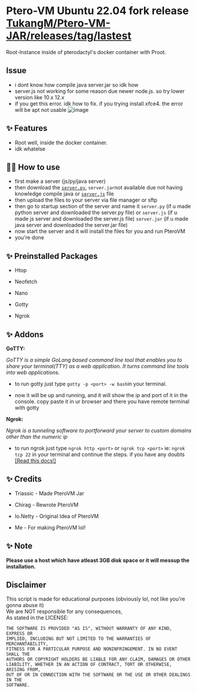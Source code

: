 # Ptero-VM Ubuntu 22.04 fork release [TukangM/Ptero-VM-JAR/releases/tag/lastest](https://github.com/TukangM/Ptero-VM-JAR/releases/tag/lastest)

Root-Instance inside of pterodactyl's docker container with Proot.

## Issue
 - i dont know how compile java server.jar so idk how
 - server.js not working for some reason due newer node.js. so try lower version like 10.x 12.x 
 - if you get this error. idk how to fix. if you trying install xfce4. the error will be apt not usable
![image](https://github.com/TukangM/Ptero-vm/assets/91467886/b293d4bf-2156-4540-8c0f-2ed24d71b081)


## ✨ Features

- Root well, inside the docker container.
- idk whatelse

## 💁‍♀️ How to use

- first make a server (js/py/java server)
- then download the [`server.py`](https://raw.githubusercontent.com/TukangM/Ptero-vm/main/server.py), `server.jar`not available due not having knowledge compile java or [`server.js`](https://raw.githubusercontent.com/afnan007a/Ptero-vm/main/server.js) file  
- then upload the files to your server via file manager or sftp
- then go to startup section of the server and name it `server.py` (if u made python server and downloaded the server.py file) or `server.js` (if u made js server and downloaded the server.js file)  `server.jar` (if u made java server and downloaded the server.jar file)
- now start the server and it will install the files for you and run PteroVM
- you're done

## ✨ Preinstalled Packages

- Htop

- Neofetch

- Nano

- Gotty

- Ngrok


## ✨ Addons

 __GoTTY:__
 
 _GoTTY is a simple GoLang based command line tool that enables you to share your terminal(TTY) as a web application. It turns command line tools into web applications._

- to run gotty just type `gotty -p <port> -w bash`in your terminal.

- now it will be up and running, and it will show the ip and port of it in the console. copy paste it in ur browser and there you have remote terminal with gotty

__Ngrok:__
 
 _Ngrok is a tunneling software to portforward your server  to custom domains other than the numeric ip_

- to run ngrok just type `ngrok http <port>` or `ngrok tcp <port>` ie: `ngrok tcp 22`  in your terminal and continue the steps. if you have any doubts [[Read this docs!]](https://ngrok.com/docs)


## ✨ Credits

- Triassic - Made PteroVM Jar

- Chirag - Rewrote PteroVM

- Io.Netty - Original Idea of PteroVM

- Me - For making PteroVM lol!

## ✨ Note

**Please use a host which have atleast 3GB disk space or it will messup the installation.**

## Disclaimer

This script is made for educational purposes (obviously lol, not like you're gonna abuse it)  
We are NOT responsible for any consequences,  
As stated in the LICENSE:
```
THE SOFTWARE IS PROVIDED "AS IS", WITHOUT WARRANTY OF ANY KIND, EXPRESS OR
IMPLIED, INCLUDING BUT NOT LIMITED TO THE WARRANTIES OF MERCHANTABILITY,
FITNESS FOR A PARTICULAR PURPOSE AND NONINFRINGEMENT. IN NO EVENT SHALL THE
AUTHORS OR COPYRIGHT HOLDERS BE LIABLE FOR ANY CLAIM, DAMAGES OR OTHER
LIABILITY, WHETHER IN AN ACTION OF CONTRACT, TORT OR OTHERWISE, ARISING FROM,
OUT OF OR IN CONNECTION WITH THE SOFTWARE OR THE USE OR OTHER DEALINGS IN THE
SOFTWARE.
```
